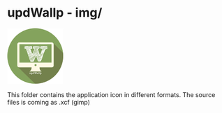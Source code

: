 # updWallp - img/

![Logo](https://raw.githubusercontent.com/yafp/updWallp/master/img/appIcon_128px.png)

This folder contains the application icon in different formats.
The source files is coming as .xcf (gimp)
